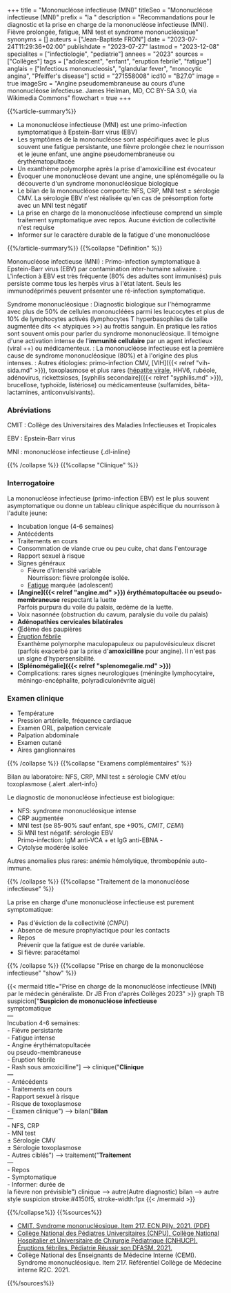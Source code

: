 +++
title = "Mononucléose infectieuse (MNI)"
titleSeo = "Mononucléose infectieuse (MNI)"
prefix = "la "
description = "Recommandations pour le diagnostic et la prise en charge de la mononucléose infectieuse (MNI). Fièvre prolongée, fatigue, MNI test et syndrome mononucléosique"
synonyms = []
auteurs = ["Jean-Baptiste FRON"]
date = "2023-07-24T11:29:36+02:00"
publishdate = "2023-07-27"
lastmod = "2023-12-08"
specialites = ["infectiologie", "pediatrie"]
annees = "2023"
sources = ["Collèges"]
tags = ["adolescent", "enfant", "eruption febrile", "fatigue"]
anglais = ["Infectious mononucleosis", "glandular fever", "monocytic angina", "Pfeiffer's disease"]
sctid = "271558008"
icd10 = "B27.0"
image = true
imageSrc = "Angine pseudomembraneuse au cours d'une mononucléose infectieuse. James Heilman, MD, CC BY-SA 3.0, via Wikimedia Commons"
flowchart = true
+++

{{%article-summary%}}

- La mononucléose infectieuse (MNI) est une primo-infection symptomatique à Epstein-Barr virus (EBV)
- Les symptômes de la mononucléose sont aspécifiques avec le plus souvent une fatigue persistante, une fièvre prolongée chez le nourrisson et le jeune enfant, une angine pseudomembraneuse ou érythématopultacée
- Un exanthème polymorphe après la prise d'amoxicilline est évocateur
- Évoquer une mononucléose devant une angine, une splénomégalie ou la découverte d'un syndrome mononucléosique biologique
- Le bilan de la mononucléose comporte: NFS, CRP, MNI test ± sérologie CMV. La sérologie EBV n'est réalisée qu'en cas de présomption forte avec un MNI test négatif
- La prise en charge de la mononucléose infectieuse comprend un simple traitement symptomatique avec repos. Aucune éviction de collectivité n'est requise
- Informer sur le caractère durable de la fatigue d'une mononucléose

{{%/article-summary%}}
{{%collapse "Définition" %}}

Mononucléose infectieuse (MNI)
: Primo-infection symptomatique à Epstein-Barr virus (EBV) par contamination inter-humaine salivaire.
: L'infection à EBV est très fréquente (80% des adultes sont immunisés) puis persiste comme tous les herpès virus à l'état latent. Seuls les immunodéprimés peuvent présenter une ré-infection symptomatique.

Syndrome mononucléosique
: Diagnostic biologique sur l'hémogramme avec plus de 50% de cellules mononucléées parmi les leucocytes et plus de 10% de lymphocytes activés (lymphocytes T hyperbasophiles de taille augmentée dits << atypiques >>) au frottis sanguin. En pratique les ratios sont souvent omis pour parler du syndrome mononucléosique. Il témoigne d'une activation intense de l'**immunité cellulaire** par un agent infectieux (viral ++) ou médicamenteux.
: La mononucléose infectieuse est la première cause de syndrome mononucléosique (80%) et à l'origine des plus intenses.
: Autres étiologies: primo-infection CMV, [VIH]({{< relref "vih-sida.md" >}}), toxoplasmose et plus rares ([hépatite virale](/tags/hepatite/), HHV6, rubéole, adénovirus, rickettsioses, [syphilis secondaire]({{< relref "syphilis.md" >}}), brucellose, typhoïde, listériose) ou médicamenteuse (sulfamides, bêta-lactamines, anticonvulsivants).

### Abréviations

CMIT
: Collège des Universitaires des Maladies Infectieuses et Tropicales

EBV
: Epstein-Barr virus

MNI
: mononucléose infectieuse
{.dl-inline}

{{% /collapse %}}
{{%collapse "Clinique" %}}

### Interrogatoire

La mononucléose infectieuse (primo-infection EBV) est le plus souvent asymptomatique ou donne un tableau clinique aspécifique du nourrisson à l'adulte jeune:

- Incubation longue (4-6 semaines)
- Antécédents
- Traitements en cours
- Consommation de viande crue ou peu cuite, chat dans l'entourage
- Rapport sexuel à risque
- Signes généraux
  - Fièvre d'intensité variable  
    Nourrisson: fièvre prolongée isolée.
  - [Fatigue](/tags/fatigue/) marquée (adolescent)
- **[Angine]({{< relref "angine.md" >}}) érythématopultacée ou pseudo-membraneuse** respectant la luette  
  Parfois purpura du voile du palais, œdème de la luette.
- Voix nasonnée (obstruction du cavum, paralysie du voile du palais)
- **Adénopathies cervicales bilatérales**
- Œdème des paupières
- [Éruption fébrile](/tags/eruption-febrile/)  
  Exanthème polymorphe maculopapuleux ou papulovésiculeux discret (parfois exacerbé par la prise d'**amoxicilline** pour angine). Il n'est pas un signe d'hypersensibilité.
- **[Splénomégalie]({{< relref "splenomegalie.md" >}})**
- Complications: rares signes neurologiques (méningite lymphocytaire, méningo-encéphalite, polyradiculonévrite aiguë)

### Examen clinique

- Température
- Pression artérielle, fréquence cardiaque
- Examen ORL, palpation cervicale
- Palpation abdominale
- Examen cutané
- Aires ganglionnaires

{{% /collapse %}}
{{%collapse "Examens complémentaires" %}}

Bilan au laboratoire: NFS, CRP, MNI test ± sérologie CMV et/ou toxoplasmose
{.alert .alert-info}

Le diagnostic de mononucléose infectieuse est biologique:

- NFS: syndrome mononucléosique intense
- CRP augmentée
- MNI test (se 85-90% sauf enfant, spe +90%, *CMIT*, *CEMI*)
- Si MNI test négatif: sérologie EBV  
  Primo-infection: IgM anti-VCA + et IgG anti-EBNA -
- Cytolyse modérée isolée

Autres anomalies plus rares: anémie hémolytique, thrombopénie auto-immune.

{{% /collapse %}}
{{%collapse "Traitement de la mononucléose infectieuse" %}}

La prise en charge d'une mononucléose infectieuse est purement symptomatique:

- Pas d'éviction de la collectivité (*CNPU*)
- Absence de mesure prophylactique pour les contacts
- Repos  
  Prévenir que la fatigue est de durée variable.
- Si fièvre: paracétamol

{{% /collapse %}}
{{%collapse "Prise en charge de la mononucléose infectieuse" "show" %}}

{{< mermaid title="Prise en charge de la mononucléose infectieuse (MNI) par le médecin généraliste. Dr JB Fron d'après Collèges 2023" >}}
graph TB
  suspicion["<b>Suspicion de mononucléose infectieuse</b><br>symptomatique<br>—<br>Incubation 4-6 semaines:<br>- Fièvre persistante<br>- Fatigue intense<br>- Angine érythématopultacée<br>ou pseudo-membraneuse<br>- Éruption fébrile<br>- Rash sous amoxicilline"] --> clinique("<b>Clinique</b><br>—<br>- Antécédents<br>- Traitements en cours<br>- Rapport sexuel à risque<br>- Risque de toxoplasmose<br>- Examen clinique") --> bilan("<b>Bilan</b><br>—<br>- NFS, CRP<br>- MNI test<br>± Sérologie CMV<br>± Sérologie toxoplasmose<br>- Autres ciblés") --> traitement("<b>Traitement</b><br>—<br>- Repos<br>- Symptomatique<br>- Informer: durée de<br>la fièvre non prévisible")
    clinique --> autre(Autre diagnostic)
    bilan --> autre
  style suspicion stroke:#4150f5, stroke-width:1px
{{< /mermaid >}}

{{%/collapse%}}
{{%sources%}}

- [CMIT. Syndrome mononucléosique. Item 217. ECN.Pilly. 2021. (PDF)](https://www.infectiologie.com/UserFiles/File/pilly-etudiant/items-edition-2023/pilly-2023-item-217.pdf)
- [Collège National des Pédiatres Universitaires (CNPU), Collège National Hospitalier et Universitaire de Chirurgie Pédiatrique (CNHUCP). Éruptions fébriles. Pédiatrie Réussir son DFASM. 2021.](https://www.pedia-univ.fr/deuxieme-cycle/referentiel/infectiologie/eruptions-febriles)
- Collège National des Enseignants de Médecine Interne (CEMI). Syndrome mononucléosique. Item 217. Référentiel Collège de Médecine interne R2C. 2021.

{{%/sources%}}
